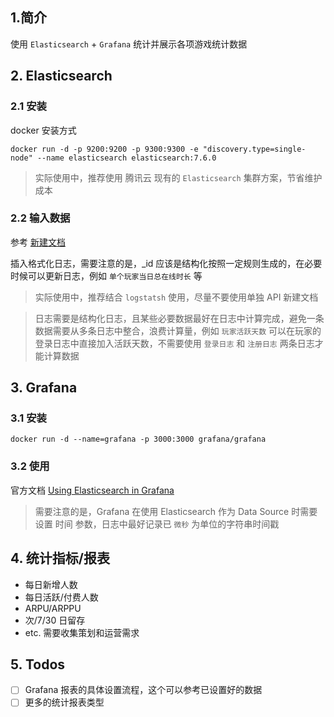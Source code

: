 ## 1.简介

使用 `Elasticsearch` + `Grafana` 统计并展示各项游戏统计数据



## 2. Elasticsearch

### 2.1 安装

docker 安装方式

```
docker run -d -p 9200:9200 -p 9300:9300 -e "discovery.type=single-node" --name elasticsearch elasticsearch:7.6.0
```

> 实际使用中，推荐使用 腾讯云 现有的 `Elasticsearch` 集群方案，节省维护成本



### 2.2 输入数据

参考 [新建文档](https://www.elastic.co/guide/cn/elasticsearch/guide/cn/create-doc.html)

插入格式化日志，需要注意的是，_id 应该是结构化按照一定规则生成的，在必要时候可以更新日志，例如 `单个玩家当日总在线时长` 等 



> 实际使用中，推荐结合 `logstatsh` 使用，尽量不要使用单独 API 新建文档

> 日志需要是结构化日志，且某些必要数据最好在日志中计算完成，避免一条数据需要从多条日志中整合，浪费计算量，例如 `玩家活跃天数` 可以在玩家的登录日志中直接加入活跃天数，不需要使用 `登录日志` 和 `注册日志` 两条日志才能计算数据



## 3. Grafana

### 3.1 安装

```
docker run -d --name=grafana -p 3000:3000 grafana/grafana
```



### 3.2 使用

官方文档 [Using Elasticsearch in Grafana](https://grafana.com/docs/grafana/latest/features/datasources/elasticsearch/#using-elasticsearch-in-grafana)

> 需要注意的是，Grafana 在使用 Elasticsearch 作为 Data Source 时需要设置 时间 参数，日志中最好记录已 `微秒` 为单位的字符串时间戳



## 4. 统计指标/报表

- 每日新增人数
- 每日活跃/付费人数
- ARPU/ARPPU
- 次/7/30 日留存
- etc. 需要收集策划和运营需求

## 5. Todos

- [ ] Grafana 报表的具体设置流程，这个可以参考已设置好的数据
- [ ] 更多的统计报表类型